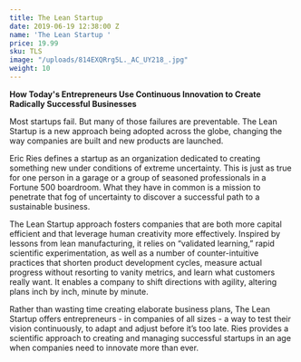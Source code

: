 ```yaml
---
title: The Lean Startup
date: 2019-06-19 12:38:00 Z
name: 'The Lean Startup '
price: 19.99
sku: TLS
image: "/uploads/814EXQRrg5L._AC_UY218_.jpg"
weight: 10
---
```


**How Today's Entrepreneurs Use Continuous Innovation to Create Radically Successful Businesses**

Most startups fail. But many of those failures are preventable.  The Lean Startup is a new approach being adopted across the globe, changing the way companies are built and new products are launched. 

Eric Ries defines a startup as an organization dedicated to creating something new under conditions of extreme uncertainty. This is just as true for one person in a garage or a group of seasoned professionals in a Fortune 500 boardroom. What they have in common is a mission to penetrate that fog of uncertainty to discover a successful path to a sustainable business. 

The Lean Startup approach fosters companies that are both more capital efficient and that leverage human creativity more effectively.  Inspired by lessons from lean manufacturing, it relies on “validated learning,” rapid scientific experimentation, as well as a number of counter-intuitive practices that shorten product development cycles, measure actual progress without resorting to vanity metrics, and learn what customers really want. It enables a company to shift directions with agility, altering plans inch by inch, minute by minute. 

Rather than wasting time creating elaborate business plans, The Lean Startup offers entrepreneurs - in companies of all sizes - a way to test their vision continuously, to adapt and adjust before it’s too late. Ries provides a scientific approach to creating and managing successful startups in an age when companies need to innovate more than ever.